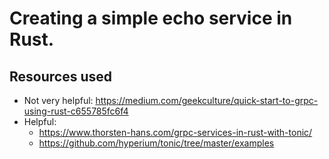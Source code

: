 # Creating a simple echo service in Rust. 

## Resources used
* Not very helpful: https://medium.com/geekculture/quick-start-to-grpc-using-rust-c655785fc6f4
* Helpful: 
  *  https://www.thorsten-hans.com/grpc-services-in-rust-with-tonic/
  *  https://github.com/hyperium/tonic/tree/master/examples